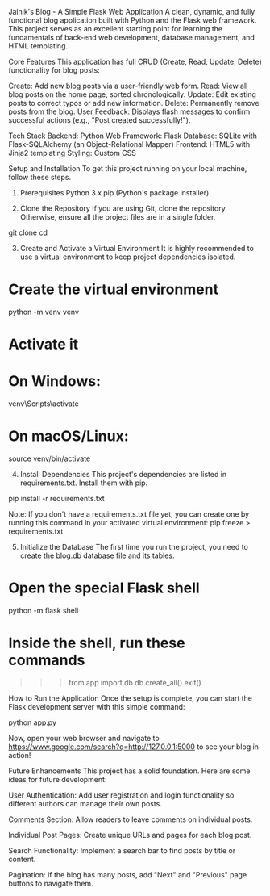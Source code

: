 Jainik's Blog - A Simple Flask Web Application
A clean, dynamic, and fully functional blog application built with Python and the Flask web framework. This project serves as an excellent starting point for learning the fundamentals of back-end web development, database management, and HTML templating.

Core Features
This application has full CRUD (Create, Read, Update, Delete) functionality for blog posts:

Create: Add new blog posts via a user-friendly web form.
Read: View all blog posts on the home page, sorted chronologically.
Update: Edit existing posts to correct typos or add new information.
Delete: Permanently remove posts from the blog.
User Feedback: Displays flash messages to confirm successful actions (e.g., "Post created successfully!").

Tech Stack
Backend: Python
Web Framework: Flask
Database: SQLite with Flask-SQLAlchemy (an Object-Relational Mapper)
Frontend: HTML5 with Jinja2 templating
Styling: Custom CSS

Setup and Installation
To get this project running on your local machine, follow these steps.

1. Prerequisites
Python 3.x
pip (Python's package installer)

2. Clone the Repository
If you are using Git, clone the repository. Otherwise, ensure all the project files are in a single folder.

git clone <your-repository-url>
cd <project-folder-name>

3. Create and Activate a Virtual Environment
It is highly recommended to use a virtual environment to keep project dependencies isolated.

# Create the virtual environment
python -m venv venv

# Activate it
# On Windows:
venv\Scripts\activate
# On macOS/Linux:
source venv/bin/activate

4. Install Dependencies
This project's dependencies are listed in requirements.txt. Install them with pip.

pip install -r requirements.txt

Note: If you don't have a requirements.txt file yet, you can create one by running this command in your activated virtual environment: pip freeze > requirements.txt

5. Initialize the Database
The first time you run the project, you need to create the blog.db database file and its tables.

# Open the special Flask shell
python -m flask shell

# Inside the shell, run these commands
>>> from app import db
>>> db.create_all()
>>> exit()

How to Run the Application
Once the setup is complete, you can start the Flask development server with this simple command:

python app.py

Now, open your web browser and navigate to https://www.google.com/search?q=http://127.0.0.1:5000 to see your blog in action!

Future Enhancements
This project has a solid foundation. Here are some ideas for future development:

User Authentication: Add user registration and login functionality so different authors can manage their own posts.

Comments Section: Allow readers to leave comments on individual posts.

Individual Post Pages: Create unique URLs and pages for each blog post.

Search Functionality: Implement a search bar to find posts by title or content.

Pagination: If the blog has many posts, add "Next" and "Previous" page buttons to navigate them.